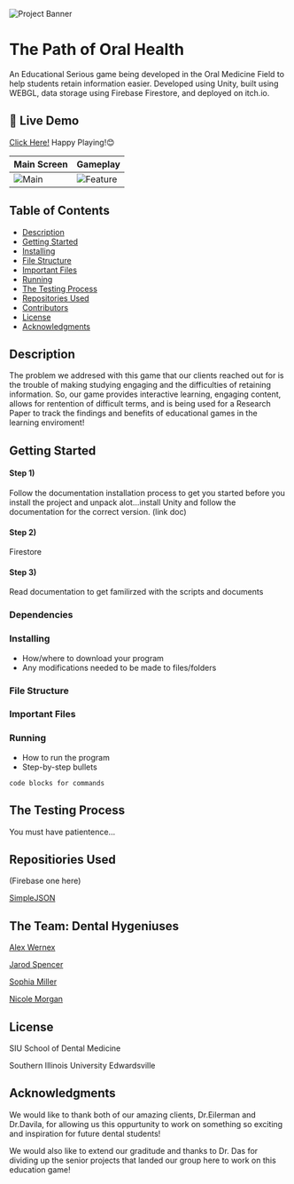 ![Project Banner](https://your-image-url.com/banner.png)
# The Path of Oral Health

An Educational Serious game being developed in the Oral Medicine Field to help students retain information easier. 
Developed using Unity, built using WEBGL, data storage using Firebase Firestore, and deployed on itch.io.

## 🚀 Live Demo
[Click Here!](https://nimorga.itch.io/the-path-of-oral-health)
Happy Playing!😊

| Main Screen | Gameplay |
|-------------|-----------------|
| ![Main](https://your-image-url.com/screenshot1.png) | ![Feature](https://your-image-url.com/screenshot2.png) |

## Table of Contents

- [Description](#description)
- [Getting Started](#getting-started)
- [Installing](#installing)
- [File Structure](#file-structure)
- [Important Files](#important-files)
- [Running](#running)
- [The Testing Process](#the-testing-process)
- [Repositories Used](#repositiories-used)
- [Contributors](#the-team-dental-hygeniuses)
- [License](#license)
- [Acknowledgments](#acknowledgments)

## Description

The problem we addresed with this game that our clients reached out for is the trouble of making studying engaging and the difficulties of retaining information. So, our game provides interactive learning, engaging content, allows for rentention of difficult terms, and is being used for a Research Paper to track the findings and benefits of educational games in the learning enviroment!

## Getting Started
#### Step 1)
Follow the documentation installation process to get you started before you install the project and unpack alot...install Unity and follow the documentation for the correct version. (link doc)

#### Step 2)
Firestore

#### Step 3)
Read documentation to get familirzed with the scripts and documents

### Dependencies


### Installing

* How/where to download your program
* Any modifications needed to be made to files/folders

### File Structure

### Important Files

### Running

* How to run the program
* Step-by-step bullets
```
code blocks for commands
```

## The Testing Process
You must have patientence... 



## Repositiories Used
(Firebase one here)

[SimpleJSON](https://github.com/Bunny83/SimpleJSON/tree/master)


## The Team: Dental Hygeniuses

[Alex Wernex](https://github.com/SquatchOut1)

[Jarod Spencer](https://github.com/TheJarodSpencer)

[Sophia Miller](https://github.com/sopmill)

[Nicole Morgan](https://github.com/nimorga)  

## License

SIU School of Dental Medicine

Southern Illinois University Edwardsville

## Acknowledgments

We would like to thank both of our amazing clients, Dr.Eilerman and Dr.Davila, for allowing us this oppurtunity to work on something so exciting and inspiration for future dental students!

We would also like to extend our graditude and thanks to Dr. Das for dividing up the senior projects that landed our group here to work on this education game!
